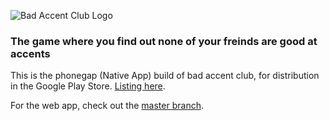 ![Bad Accent Club Logo](http://badaccent.club/img/og-image.jpg)
### The game where you find out none of your freinds are good at accents

This is the phonegap (Native App) build of bad accent club, for distribution in the Google Play Store. [Listing here](https://play.google.com/store/apps/details?id=club.badaccent).

For the web app, check out the [master branch](https://github.com/AhoyLemon/badaccent.club).